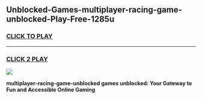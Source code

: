 
## Unblocked-Games-multiplayer-racing-game-unblocked-Play-Free-1285u
<h3>
<a href="https://premium76.site?title=multiplayer-racing-game-unblocked&ref=20M">CLICK TO PLAY</a></h3>
<hr>

<h3>
<a href="https://premium76.site?title=multiplayer-racing-game-unblocked&ref=20M">CLICK 2 PLAY</a>
  
</h3>

<a href="https://premium76.site?title=multiplayer-racing-game-unblocked&ref=19M"><img src="https://clearcache.store/games.png"></a>


**multiplayer-racing-game-unblocked games unblocked: Your Gateway to Fun and Accessible Online Gaming**
